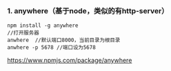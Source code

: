 ### 1. anywhere（基于node，类似的有http-server）
    
```
npm install -g anywhere
//打开服务器
anwhere  //默认端口8000，当前目录为根目录
anwhere -p 5678 //端口设为5678
```
https://www.npmjs.com/package/anywhere
    
    